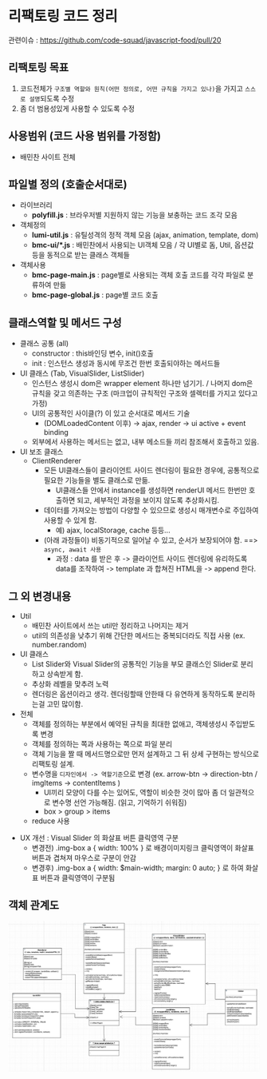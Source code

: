 # 리팩토링 코드 정리
관련이슈 : https://github.com/code-squad/javascript-food/pull/20

## 리팩토링 목표

1. 코드전체가 `구조별 역할와 원칙(어떤 정의로, 어떤 규칙을 가지고 있나)`을 가지고 `스스로 설명`되도록 수정
2. 좀 더 범용성있게 사용할 수 있도록 수정



## 사용범위 (코드 사용 범위를 가정함)

* 배민찬 사이트 전체



## 파일별 정의 (호출순서대로)

* 라이브러리
  * **polyfill.js** : 브라우저별 지원하지 않는 기능을 보충하는 코드 조각 모음
* 객체정의
  * **lumi-util.js** : 유틸성격의 정적 객체 모음 (ajax, animation, template, dom)
  * **bmc-ui/*.js** : 배민찬에서 사용되는 UI객체 모음 / 각 UI별로 돔, Util, 옵션값 등을 동적으로 받는 클래스 객체들
* 객체사용
  * **bmc-page-main.js** : page별로 사용되는 객체 호출 코드를 각각 파일로 분류하여 만듦
  * **bmc-page-global.js** : page별 코드 호출



## 클래스역할 및 메서드 구성

* 클래스 공통 (all)
  * constructor :  this바인딩 변수, init()호출
  * init : 인스턴스 생성과 동시에 무조건 한번 호출되야하는 메서드들
* UI 클래스 (Tab, VisualSlider, ListSlider)
  * 인스턴스 생성시 dom은 wrapper element 하나만 넘기기. / 나머지 dom은 규칙을 갖고 의존하는 구조 (마크업이 규칙적인 구조와 셀렉터를 가지고 있다고 가정)
  * UI의 공통적인 사이클(?) 이 있고 순서대로 메서드 기술
    * (DOMLoadedContent 이후) -> ajax, render -> ui active + event binding
  * 외부에서 사용하는 메서드는 없고, 내부 메소드들 끼리 참조해서 호출하고 있음.
* UI 보조 클래스
  * ClientRenderer
    * 모든 UI클래스들이 클라이언트 사이드 렌더링이 필요한 경우에, 공통적으로 필요한 기능들을 별도 클래스로 만듦.
      * UI클래스들 안에서 instance를 생성하면 renderUI 메서드 한번만 호출하면 되고, 세부적인 과정을 보이지 않도록 추상화시킴.
    * 데이터를 가져오는 방법이 다양할 수 있으므로 생성시 매개변수로 주입하여 사용할 수 있게 함.
      * 예) ajax, localStorage, cache 등등...
    * (아래 과정들이) 비동기적으로 일어날 수 있고, 순서가 보장되어야 함. ==> `async, await 사용`
      * 과정 : data 를 받은 후 -> 클라이언트 사이드 렌더링에 유리하도록 data를 조작하여 -> template 과 합쳐진 HTML을 -> append 한다.


## 그 외 변경내용

* Util
  * 배민찬 사이트에서 쓰는 util만 정리하고 나머지는 제거
  * util의 의존성을 낮추기 위해 간단한 메서드는 중복되더라도 직접 사용 (ex. number.random)
* UI 클래스
  * List Slider와 Visual Slider의 공통적인 기능을 부모 클래스인 Slider로 분리하고 상속받게 함.
  * 추상화 레벨을 맞추려 노력
  * 렌더링은 옵션이라고 생각. 렌더링할때 안한때 다 유연하게 동작하도록 분리하는걸 고민 많이함.
* 전체
  * 객체를 정의하는 부분에서 예약된 규칙을 최대한 없애고, 객체생성시 주입받도록 변경
  * 객체를 정의하는 쪽과 사용하는 쪽으로 파일 분리
  * 객체 기능을 짤 때 메서드명으로만 먼저 설계하고 그 뒤 상세 구현하는 방식으로 리팩토링 설계.
  * 변수명을 `디자인에서 -> 역할기준`으로 변경 (ex. arrow-btn -> direction-btn / imgItems -> contentItems )
    * UI끼리 모양이 다를 수는 있어도, 역할이 비슷한 것이 많아 좀 더 일관적으로 변수명 선언 가능해짐. (읽고, 기억하기 쉬워짐)
    * box > group > items
  * reduce 사용
- UX 개선 : Visual Slider 의 화살표 버튼 클릭영역 구분
  - 변경전) .img-box a { width: 100% } 로 배경이미지링크 클릭영역이 화살표 버튼과 겹쳐져 마우스로 구분이 안감
  - 변경후) .img-box a { width: $main-width; margin: 0 auto; } 로 하여 화살표 버튼과 클릭영역이 구분됨



## 객체 관계도

![image:object-diagram.png](object-diagram.png)
